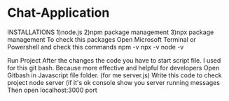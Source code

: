# Chat-Application
 
INSTALLATIONS
1)node.js 
2)npm package management
3)npx package management
To check this packages 
Open Microsoft Terminal or Powershell and check this commands
npm -v
npx -v
node -v

Run Project
After the changes the code you have to start script file.
I used for this git bash. Because more effective and helpful for developers
Open Gitbash in Javascript file folder. (for me server.js)
Write this code to check project
node server (if it's ok console show you server running messages
Then open localhost:3000 port

